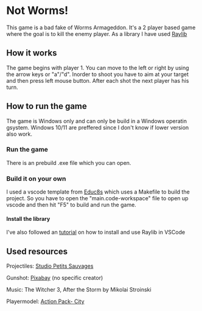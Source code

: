 # Not Worms!
This game is a bad fake of Worms Armageddon. It's a 2 player based game where the goal is to kill the enemy player.
As a library I have used [Raylib](https://www.raylib.com/)

## How it works
The game begins with player 1. You can move to the left or right by using the arrow keys or "a"/"d". Inorder to shoot you have to aim at your target and then press left mouse button. After each shot the next player has his turn.

## How to run the game
The game is Windows only and can only be build in a Windows operatin gsystem. Windows 10/11 are preffered since I don't know if lower version also work.

### Run the game
There is an prebuild .exe file which you can open.

### Build it on your own
I used a vscode template from [Educ8s](https://github.com/educ8s/Raylib-CPP-Starter-Template-for-VSCODE-V2) which uses a Makefile to build the project. So you have to open the "main.code-workspace" file to open up vscode and then hit "F5" to build and run the game.

#### Install the library
I've also followed an [tutorial](https://www.youtube.com/watch?v=PaAcVk5jUd8) on how to install and use Raylib in VSCode

## Used resources
Projectiles: [Studio Petits Sauvages](https://br.pinterest.com/pin/483151866248226569/)

Gunshot: [Pixabay](https://pixabay.com/sound-effects/search/explosionm/) (no specific creator)

Music: The Witcher 3, After the Storm by Mikolai Stroinski

Playermodel: [Action Pack- City](https://anokolisa.itch.io/action)